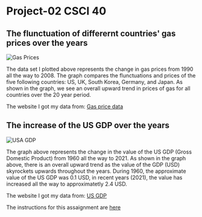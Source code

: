 # Project-02 CSCI 40

## The flunctuation of differernt countries' gas prices over the years 
![Gas Prices](https://user-images.githubusercontent.com/112449375/197413740-8619c946-dd7d-4ec9-a15c-865a294cac1b.png)

The data set I plotted above represents the change in gas prices from 1990 all the way to 2008. The graph compares the flunctuations and prices of the five following countries: US, UK, South Korea, Germany, and Japan. As shown in the graph, we see an overall upward trend in prices of gas for all countries over the 20 year period. 

The website I got my data from: [Gas price data](https://github.com/KeithGalli/matplotlib_tutorial/blob/master/gas_prices.csv)


## The increase of the US GDP over the years
![USA GDP](https://user-images.githubusercontent.com/112449375/197418364-5056751c-46c5-4dc6-a977-0ee211c73e9d.png)



The graph above represents the change in the value of the US GDP (Gross Domestic Product) from 1960 all the way to 2021. As shown in the graph above, there is an overall upward trend as the value of the GDP (USD) skyrockets upwards throughout the years. During 1960, the approximate value of the US GDP was 0.1 USD, in recent years (2021), the value has increased all the way to approximatetly 2.4 USD. 

The website I got my data from: [US GDP](https://github.com/jdorfman/awesome-json-datasets)

The instructions for this assaignment are [here](https://github.com/mikeizbicki/cmc-csci040/tree/2022fall/project_02)
